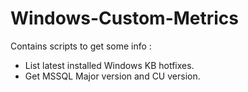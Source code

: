 # Windows-Custom-Metrics
Contains scripts to get some info :
- List latest installed Windows KB hotfixes.
- Get MSSQL Major version and CU version.
